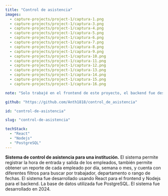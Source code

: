 ```yaml
---
title: "Control de asistencia"
images: 
  - capture-projects/project-1/captura-1.png
  - capture-projects/project-1/captura-3.png
  - capture-projects/project-1/captura-4.png 
  - capture-projects/project-1/captura-5.png
  - capture-projects/project-1/captura-6.png
  - capture-projects/project-1/captura-7.png
  - capture-projects/project-1/captura-8.png
  - capture-projects/project-1/captura-9.png
  - capture-projects/project-1/captura-10.png  
  - capture-projects/project-1/captura-11.png
  - capture-projects/project-1/captura-12.png
  - capture-projects/project-1/captura-13.png
  - capture-projects/project-1/captura-14.png
  - capture-projects/project-1/captura-15.png
  - capture-projects/project-1/captura-16.png

note: "Solo trabajé en el frontend de este proyecto, el backend fue desarrollado por otro desarrollador de esta institución."

github: "https://github.com/Anth1818/control_de_asistencia"

id: "control-de-asistencia"

slug: "control-de-asistencia"

techStack: 
  - "React"
  - "Nodejs"
  - "PostgreSQL"
---
```


**Sistema de control de asistencia para una institución.** El sistema permite registrar la hora de entrada y salida de los empleados, también permite obtener un reporte de cada empleado por día, semana o mes, y cuenta con diferentes filtros para buscar por trabajador, departamento o rango de fechas. El sistema fue desarrollado usando React para el frontend y Nodejs para el backend. La base de datos utilizada fue PostgreSQL. El sistema fue desarrollado en 2024.
